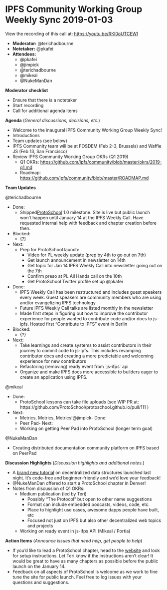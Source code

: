 # IPFS Community Working Group Weekly Sync 2019-01-03

View the recording of this call at: https://youtu.be/RKl0oUTCEWI

-   **Moderator:** @terichadbourne
-   **Notetaker:** @pkafei
-   **Attendees:**
    -   @pkafei
    -   @jimpick
    -   @terichadbourne
    -   @mikeal
    -   @NukeManDan

**Moderator checklist**
-   Ensure that there is a notetaker
-   Start recording
-   Call for additional agenda items

**Agenda** (_General discussions, decisions, etc._)
-   Welcome to the inaugural IPFS Community Working Group Weekly Sync!
-   Introductions
-   Team updates (see below)
-   IPFS Community team will be at FOSDEM (Feb 2-3, Brussels) and Waffle JS (Feb 13, San Francisco)
-   Review IPFS Community Working Group OKRs (Q1 2019)
    -   Q1 OKRs: <https://github.com/ipfs/community/blob/master/okrs/2019-q1.md>
    -   Roadmap: <https://github.com/ipfs/community/blob/master/ROADMAP.md>

**Team Updates**

@terichadbourne
-   Done:
    -   Shipped[ProtoSchool](https://proto.school) 1.0 milestone. Site is live but public launch won’t happen until January 14 at the IPFS Weekly Call. Have requested internal help with feedback and chapter creation before then.
-   Blocked:
    -   {?}
-   Next:
    -   Prep for ProtoSchool launch:
        -   Video for PL weekly update (prep by 4th to go out on 7th)
        -   Get launch announcement in newsletter on 14th
        -   Get topic for Jan 14 IPFS Weekly Call into newsletter going out on the 7th
        -   Confirm preso at PL All Hands call on the 10th
        -   Get ProtoSchool Twitter profile set up
@pkafei
-   Done:
    -   IPFS Weekly Call has been restructured and includes guest speakers every week. Guest speakers are community members who are using and/or evangelizing IPFS technology
    -   Future IPFS Weekly Call talks are listed monthly in the newsletter
    -   Made first steps in figuring out how to improve the contributor experience for people wanted to contribute code and/or docs to js-ipfs. Hosted first “Contribute to IPFS” event in Berlin
-   Blocked:
    -   {?}
-   Next:
    -   Take learnings and create systems to assist contributors in their journey to commit code to js-ipfs. This includes revamping contributor docs and creating a more predictable and welcoming experience for new contributors
    -   Refactoring (removing) ready event from \`js-ifps\` api
    -   Organize and make IPFS docs more accessible to builders eager to create an application using IPFS.

@mikeal
-   Done:
    -   ProtoSchool lessons can take file uploads (see WIP PR at: https&#x3A;//github.com/ProtoSchool/protoschool.github.io/pull/111 )
-   Next:
    -   Metrics, Metrics, Metrics!@jimpick-   Done:
    -   Peer Pad-   Next:
    -   Working on getting Peer Pad into ProtoSchool (longer term goal)

  @NukeManDan
  -   Creating distributed documentation community platform on IPFS based on PeerPad

**Discussion Highlights** (_Discussion highlights and additional notes._)
-   A [brand new tutorial](https://proto.school/#/data-structures/01) on decentralized data structures launched last night. It’s code-free and beginner-friendly and we’d love your feedback!
- @NukeManDan offered to start a ProtoSchool chapter in Denver!
-  Notes from discussion of Q1 OKRs:
    -   Medium publication (led by Teri)
        -   Possibly “The Protocol” but open to other name suggestions
        -   Format can include embedded podcasts, videos, code, etc.
        -   Place to highlight use cases, awesome dapps people have built, etc
        -   Focused not just on IPFS but also other decentralized web topics and projects
    -   Working on ready event in js-ifps API (Mikeal / Portia)

**Action Items** (_Announce issues that need help, get people to help_)
-   If you’d like to lead a ProtoSchool chapter, head to the [website](https://proto.school) and look for setup instructions. Let Teri know if the instructions aren’t clear! It would be great to have as many chapters as possible before the public launch on the January 14.
-   Feedback on all aspects of ProtoSchool is welcome as we work to fine tune the site for public launch. Feel free to log issues with your questions and suggestions.
